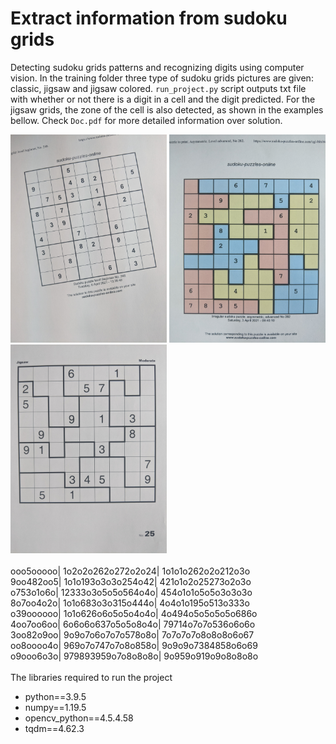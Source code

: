 # Extract information from sudoku grids

Detecting sudoku grids patterns and recognizing digits using computer vision. In the training folder three type of sudoku grids pictures are given: classic, jigsaw and jigsaw colored. <code>run_project.py</code> script outputs txt file with whether or not there is a digit in a cell and the digit predicted. For the jigsaw grids, the zone of the cell is also detected, as shown in the examples bellow. Check <code>Doc.pdf</code> for more detailed information over solution.

<div min-width=820>
  <img src='training/clasic/06.jpg' width=250 float='left'>
  <img src='training/jigsaw/01.jpg' width=250 float='left'>
  <img src='training/jigsaw/03.jpg' width=250 float='left'>
</div>
<br>ooo5ooooo|         1o2o2o262o272o2o24|        1o1o1o262o2o212o3o<br>
    9oo482oo5|         1o1o193o3o3o254o42|        421o1o2o25273o2o3o<br>
    o753o1o6o|         12333o3o5o5o564o4o|        454o1o1o5o5o3o3o3o<br>
    8o7oo4o2o|         1o1o683o3o315o444o|        4o4o1o195o513o333o<br>
    o39oooooo|         1o1o626o6o5o5o4o4o|        4o494o5o5o5o5o686o<br>
    4oo7oo6oo|         6o6o6o637o5o5o8o4o|        79714o7o7o536o6o6o<br>
    3oo82o9oo|         9o9o7o6o7o7o578o8o|        7o7o7o7o8o8o8o6o67<br>
    oo8oooo4o|         969o7o747o7o8o858o|        9o9o9o7384858o6o69<br>
    o9ooo6o3o|         979893959o7o8o8o8o|        9o959o919o9o8o8o8o<br>
    
<br>
The libraries required to run the project
<ul>
  <li>python==3.9.5</li>
  <li>numpy==1.19.5</li>
  <li>opencv_python==4.5.4.58</li>
  <li>tqdm==4.62.3</li>
</ul>
